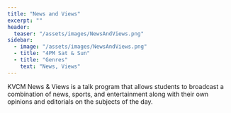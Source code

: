 ```yaml
---
title: "News and Views"
excerpt: ""
header:
  teaser: "/assets/images/NewsAndViews.png"
sidebar:
  - image: "/assets/images/NewsAndViews.png"
  - title: "4PM Sat & Sun"
  - title: "Genres"
    text: "News, Views"
---
```


KVCM News & Views is a talk program that allows students to broadcast a combination of news, sports, and entertainment along with their own opinions and editorials on the subjects of the day.
